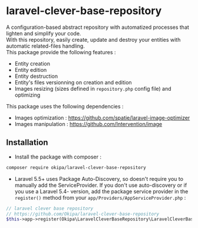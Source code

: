 # laravel-clever-base-repository
A configuration-based abstract repository with automatized processes that lighten and simplify your code.  
With this repository, easily create, update and destroy your entities with automatic related-files handling.  
This package provide the following features :
- Entity creation
- Entity edition
- Entity destruction
- Entity's files versionning on creation and edition
- Images resizing (sizes defined in `repository.php` config file) and optimizing

This package uses the following dependencies :
- Images optimization : https://github.com/spatie/laravel-image-optimizer
- Images manipulation : https://github.com/Intervention/image

## Installation
- Install the package with composer :
```bash
composer require okipa/laravel-clever-base-repository
```

- Laravel 5.5+ uses Package Auto-Discovery, so doesn't require you to manually add the ServiceProvider.
If you don't use auto-discovery or if you use a Laravel 5.4- version, add the package service provider in the `register()` method from your `app/Providers/AppServiceProvider.php` :
```php
// laravel clever base repository
// https://github.com/Okipa/laravel-clever-base-repository
$this->app->register(Okipa\LaravelCleverBaseRepository\LaravelCleverBaseRepositoryServiceProvider::class);
```